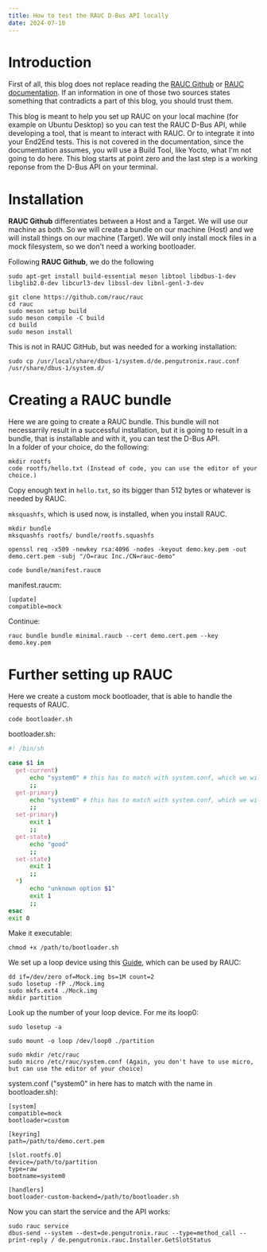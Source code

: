 ```yaml
---
title: How to test the RAUC D-Bus API locally
date: 2024-07-10
---
```

# Introduction
First of all, this blog does not replace reading the [RAUC Github](https://github.com/rauc/rauc) or [RAUC documentation](https://rauc.readthedocs.io/en/latest/updating.html). If an information in one of those two sources states something that contradicts a part of this blog, you should trust them.

This blog is meant to help you set up RAUC on your local machine (for example on Ubuntu Desktop) so you can test the RAUC D-Bus API, while developing a tool, that is meant to interact with RAUC. Or to integrate it into your End2End tests. This is not covered in the documentation, since the documentation assumes, you will use a Build Tool, like Yocto, what I'm not going to do here. This blog starts at point zero and the last step is a working reponse from the D-Bus API on your terminal.

# Installation
**RAUC Github** differentiates between a Host and a Target. We will use our machine as both. So we will create a bundle on our machine (Host) and we will install things on our machine (Target). We will only install mock files in a mock filesystem, so we don't need a working bootloader.

Following **RAUC Github**, we do the following
```
sudo apt-get install build-essential meson libtool libdbus-1-dev libglib2.0-dev libcurl3-dev libssl-dev libnl-genl-3-dev

git clone https://github.com/rauc/rauc
cd rauc
sudo meson setup build
sudo meson compile -C build
cd build
sudo meson install
```
This is not in RAUC GitHub, but was needed for a working installation:
```
sudo cp /usr/local/share/dbus-1/system.d/de.pengutronix.rauc.conf /usr/share/dbus-1/system.d/
```

# Creating a RAUC bundle
Here we are going to create a RAUC bundle. This bundle will not necessarrily result in a successful installation, but it is going to result in a bundle, that is installable and with it, you can test the D-Bus API.  
In a folder of your choice, do the following:
```
mkdir rootfs
code rootfs/hello.txt (Instead of code, you can use the editor of your choice.)
```
Copy enough text in `hello.txt`, so its bigger than 512 bytes or whatever is needed by RAUC.

``mksquashfs``, which is used now, is installed, when you install RAUC.
```
mkdir bundle
mksquashfs rootfs/ bundle/rootfs.squashfs

openssl req -x509 -newkey rsa:4096 -nodes -keyout demo.key.pem -out demo.cert.pem -subj "/O=rauc Inc./CN=rauc-demo"

code bundle/manifest.raucm
```
manifest.raucm:
```
[update]
compatible=mock
```
Continue:
```
rauc bundle bundle minimal.raucb --cert demo.cert.pem --key demo.key.pem
```

# Further setting up RAUC
Here we create a custom mock bootloader, that is able to handle the requests of RAUC.
```
code bootloader.sh
```
bootloader.sh:
```sh
#! /bin/sh

case $1 in
  get-current)
      echo "system0" # this has to match with system.conf, which we will create later in the guide
      ;;
  get-primary)
      echo "system0" # this has to match with system.conf, which we will create later in the guide
      ;;
  set-primary)
      exit 1
      ;;
  get-state)
      echo "good"
      ;;
  set-state)
      exit 1
      ;;
  *)
      echo "unknown option $1"
      exit 1
      ;;
esac
exit 0
```
Make it executable:
```
chmod +x /path/to/bootloader.sh 
```
We set up a loop device using this [Guide](https://linuxhandbook.com/create-virtual-block-device/), which can be used by RAUC:
```
dd if=/dev/zero of=Mock.img bs=1M count=2
sudo losetup -fP ./Mock.img
sudo mkfs.ext4 ./Mock.img
mkdir partition
```
Look up the number of your loop device. For me its loop0:
```
sudo losetup -a
```
```
sudo mount -o loop /dev/loop0 ./partition
```

```
sudo mkdir /etc/rauc
sudo micro /etc/rauc/system.conf (Again, you don't have to use micro, but can use the editor of your choice)
```
system.conf ("system0" in here has to match with the name in bootloader.sh):
```
[system]
compatible=mock
bootloader=custom

[keyring]
path=/path/to/demo.cert.pem

[slot.rootfs.0]
device=/path/to/partition
type=raw
bootname=system0 

[handlers]
bootloader-custom-backend=/path/to/bootloader.sh
```
Now you can start the service and the API works:
```
sudo rauc service
dbus-send --system --dest=de.pengutronix.rauc --type=method_call --print-reply / de.pengutronix.rauc.Installer.GetSlotStatus
```